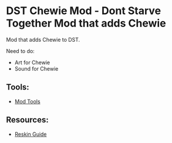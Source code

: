 # DST Chewie Mod - Dont Starve Together Mod that adds Chewie 
Mod that adds Chewie to DST.

Need to do:
- Art for Chewie
- Sound for Chewie

## Tools:
- [Mod Tools](https://forums.kleientertainment.com/files/file/73-handsome-matts-tools/)

## Resources:
- [Reskin Guide](https://steamcommunity.com/sharedfiles/filedetails/?id=1645792282)

